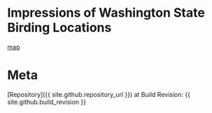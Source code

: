 ---
---

# Impressions of Washington State Birding Locations

[map](map.html)

# Meta
[Repository]({{ site.github.repository_url }}) at Build Revision: {{ site.github.build_revision }}